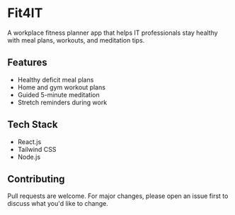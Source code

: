 # Fit4IT

A workplace fitness planner app that helps IT professionals stay healthy with meal plans, workouts, and meditation tips.

## Features

- Healthy deficit meal plans
- Home and gym workout plans
- Guided 5-minute meditation
- Stretch reminders during work

## Tech Stack

- React.js
- Tailwind CSS
- Node.js

## Contributing

Pull requests are welcome. For major changes, please open an issue first to discuss what you'd like to change.
